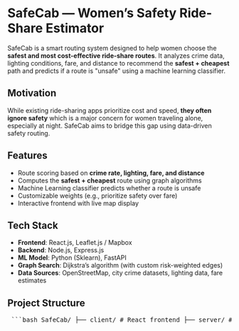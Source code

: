 # SafeCab — Women’s Safety Ride-Share Estimator

SafeCab is a smart routing system designed to help women choose the __safest and most cost-effective ride-share routes__. It analyzes crime data, lighting conditions, fare, and distance to recommend the **safest + cheapest** path and predicts if a route is "unsafe" using a machine learning classifier.

## Motivation

While existing ride-sharing apps prioritize cost and speed, __they often ignore safety__ which is a major concern for women traveling alone, especially at night. SafeCab aims to bridge this gap using data-driven safety routing.

## Features

-  Route scoring based on __crime rate, lighting, fare, and distance__
-  Computes the __safest + cheapest__ route using graph algorithms
-  Machine Learning classifier predicts whether a route is unsafe
-  Customizable weights (e.g., prioritize safety over fare)
-  Interactive frontend with live map display

## Tech Stack

- __Frontend__: React.js, Leaflet.js / Mapbox
- __Backend__: Node.js, Express.js
- __ML Model__: Python (Sklearn), FastAPI
- __Graph Search__: Dijkstra’s algorithm (with custom risk-weighted edges)
- __Data Sources__: OpenStreetMap, city crime datasets, lighting data, fare estimates

## Project Structure
<pre> ```bash SafeCab/ ├── client/ # React frontend ├── server/ # Express backend for routing and API ├── ml-model/ # Python ML model to classify unsafe routes ├── graph/ # Graph algorithms (Dijkstra, scoring logic) ├── data/ # Crime, lighting, and road network data └── README.md ``` </pre>

